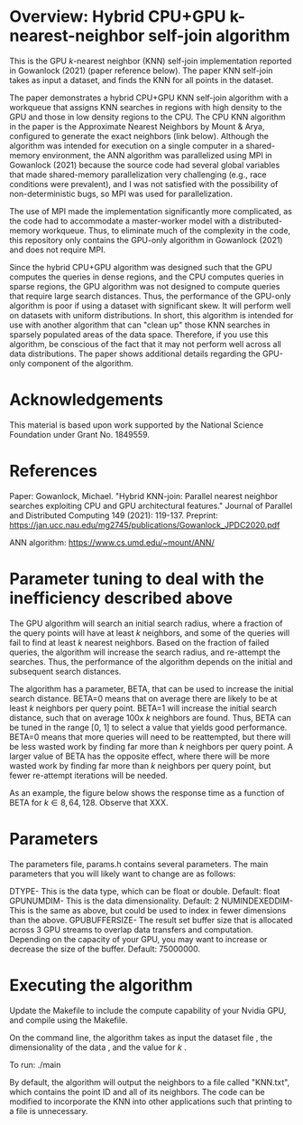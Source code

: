 # Overview: Hybrid CPU+GPU k-nearest-neighbor self-join algorithm

This is the GPU $k$-nearest neighbor (KNN) self-join implementation reported in Gowanlock (2021) (paper reference below). The paper KNN self-join takes as input a dataset, and finds the KNN for all points in the dataset.

The paper demonstrates a hybrid CPU+GPU KNN self-join algorithm with a workqueue that assigns KNN searches in regions with high density to the GPU and those in low density regions to the CPU. The CPU KNN algorithm in the paper is the Approximate Nearest Neighbors by Mount & Arya, configured to generate the exact neighbors (link below). Although the algorithm was intended for execution on a single computer in a shared-memory environment, the ANN algorithm was parallelized using MPI in Gowanlock (2021) because the source code had several global variables that made shared-memory parallelization very challenging (e.g., race conditions were prevalent), and I was not satisfied with the possibility of non-deterministic bugs, so MPI was used for parallelization. 

The use of MPI made the implementation significantly more complicated, as the code had to accommodate a master-worker model with a distributed-memory workqueue. Thus, to eliminate much of the complexity in the code, this repository only contains the GPU-only algorithm in Gowanlock (2021) and does not require MPI.

Since the hybrid CPU+GPU algorithm was designed such that the GPU computes the queries in dense regions, and the CPU computes queries in sparse regions, the GPU algorithm was not designed to compute queries that require large search distances. Thus, the performance of the GPU-only algorithm is poor if using a dataset with significant skew. It will perform well on datasets with uniform distributions. In short, this algorithm is intended for use with another algorithm that can "clean up" those KNN searches in sparsely populated areas of the data space. Therefore, if you use this algorithm, be conscious of the fact that it may not perform well across all data distributions. The paper shows additional details regarding the GPU-only component of the algorithm.

# Acknowledgements
This material is based upon work supported by the National Science Foundation under Grant No. 1849559.

# References

Paper:
Gowanlock, Michael. "Hybrid KNN-join: Parallel nearest neighbor searches exploiting CPU and GPU architectural features." Journal of Parallel and Distributed Computing 149 (2021): 119-137.
Preprint: https://jan.ucc.nau.edu/mg2745/publications/Gowanlock_JPDC2020.pdf

ANN algorithm: https://www.cs.umd.edu/~mount/ANN/


# Parameter tuning to deal with the inefficiency described above

The GPU algorithm will search an initial search radius, where a fraction of the query points will have at least $k$ neighbors, and some of the queries will fail to find at least $k$ nearest neighbors. Based on the fraction of failed queries, the algorithm will increase the search radius, and re-attempt the searches. Thus, the performance of the algorithm depends on the initial and subsequent search distances. 

The algorithm has a parameter, BETA, that can be used to increase the initial search distance. BETA=0 means that on average there are likely to be at least $k$ neighbors per query point. BETA=1 will increase the initial search distance, such that on average 100x $k$ neighbors are found. Thus, BETA can be tuned in the range [0, 1] to select a value that yields good performance. BETA=0 means that more queries will need to be reattempted, but there will be less wasted work by finding far more than $k$ neighbors per query point. A larger value of BETA has the opposite effect, where there will be more wasted work by finding far more than $k$ neighbors per query point, but fewer re-attempt iterations will be needed.

As an example, the figure below shows the response time as a function of BETA for $k\in{8, 64, 128}$. Observe that XXX.


# Parameters

The parameters file, params.h contains several parameters. The main parameters that you will likely want to change are as follows:

DTYPE- This is the data type, which can be float or double. Default: float
GPUNUMDIM- This is the data dimensionality. Default: 2
NUMINDEXEDDIM- This is the same as above, but could be used to index in fewer dimensions than the above.
GPUBUFFERSIZE- The result set buffer size that is allocated across 3 GPU streams to overlap data transfers and computation. Depending on the capacity of your GPU, you may want to increase or decrease the size of the buffer. Default: 75000000.

# Executing the algorithm
Update the Makefile to include the compute capability of your Nvidia GPU, and compile using the Makefile.

On the command line, the algorithm takes as input the dataset file <FNAME>, the dimensionality of the data <DIM>, and the value for $k$ <K>. 

To run: ./main <FNAME> <DIM> <K>

By default, the algorithm will output the neighbors to a file called "KNN.txt", which contains the point ID and all of its neighbors. The code can be modified to incorporate the KNN into other applications such that printing to a file is unnecessary.
  
